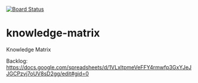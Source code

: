 [![Board Status](https://dev.azure.com/SynapseSoftware/2c2c4ff1-bc11-438a-af31-bb3a23d3a6e8/aa309d2a-bb08-4fd5-9513-4e9d7031efa5/_apis/work/boardbadge/ab9d7e5a-9c5c-42a4-b039-99b6d800c711?columnOptions=2&columns=Proposed,Committed,In%20Progress,In%20Review)](https://dev.azure.com/SynapseSoftware/2c2c4ff1-bc11-438a-af31-bb3a23d3a6e8/_boards/board/t/aa309d2a-bb08-4fd5-9513-4e9d7031efa5/Microsoft.RequirementCategory/)

# knowledge-matrix
Knowledge Matrix

Backlog: https://docs.google.com/spreadsheets/d/1VLxltpmeVeFFY4rmwfp3GxYJeJJGCPzvj7oUV8sD2gg/edit#gid=0
